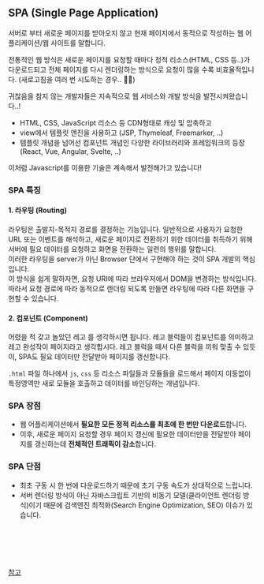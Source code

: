 ## SPA (Single Page Application)
서버로 부터 새로운 페이지를 받아오지 않고 현재 페이지에서 동적으로 작성하는 웹 어플리케이션/웹 사이트를 말합니다.  

전통적인 웹 방식은 새로운 페이지를 요청할 때마다 정적 리소스(HTML, CSS 등..)가 다운로드되고 전체 페이지를 다시 렌더링하는 방식으로 
요청이 많을 수록 비효율적입니다. (새로고침을 여러 번 시도하는 경우.. 🤦‍♀️)  

귀찮음을 참지 않는 개발자들은 지속적으로 웹 서비스와 개발 방식을 발전시켜왔습니다..!  
- HTML, CSS, JavaScript 리소스 등 CDN형태로 캐싱 및 압축하고
- view에서 템플릿 엔진을 사용하고 (JSP, Thymeleaf, Freemarker, ..)
- 템플릿 개념을 넘어선 컴포넌트 개념인 다양한 라이브러리와 프레임워크의 등장 (React, Vue, Angular, Svelte, ..)

이처럼 Javascript를 이용한 기술은 계속해서 발전해가고 있습니다!

### SPA 특징
#### 1. 라우팅 (Routing)
라우팅은 출발지-목적지 경로를 결정하는 기능입니다. 일반적으로 사용자가 요청한 URL 또는 이벤트를 해석하고, 새로운 페이지로 전환하기 위한
데이터를 취득하기 위해 서버에 필요 데이터를 요청하고 화면을 전환하는 일련의 행위를 말합니다.  
이러한 라우팅을 server가 아닌 Browser 단에서 구현해야 하는 것이 SPA 개발의 핵심입니다.  
이 방식을 쉽게 말하자면, 요청 URI에 따라 브라우저에서 DOM을 변경하는 방식입니다. 따라서 요청 경로에 따라 동적으로 렌더링 되도록 만들면 라우팅에 따라 다른 화면을 구현할 수 있습니다.  
#### 2. 컴포넌트 (Component)
어렸을 적 갖고 놀았던 레고 를 생각하시면 됩니다. 레고 블럭들이 컴포넌트를 의미하고 레고 완성작이 페이지라고 생각합시다. 레고 블럭을 떼서 다른 블럭을 끼워 맞출 수 있듯이, SPA도 필요 데이터만 전달받아 페이지를 갱신합니다.   

`.html` 파일 하나에서 `js`, `css` 등 리소스 파일들과 모듈들을 로드해서 페이지 이동없이 특정영역만 새로 모듈을 호출하고 데이터를 바인딩하는 개념입니다.  

### SPA 장점
- 웹 어플리케이션에서 **필요한 모든 정적 리소스를 최초에 한 번만 다운로드**합니다.  
- 이후, 새로운 페이지 요청할 경우 페이지 갱신에 필요한 데이터만을 전달받아 페이지를 갱신하는데 **전체적인 트래픽이 감소**합니다.
### SPA 단점
- 최초 구동 시 한 번에 다운로드하기 때문에 초기 구동 속도가 상대적으로 느립니다.  
- 서버 렌더링 방식이 아닌 자바스크립트 기반의 비동기 모델(클라이언트 렌더링 방식)이기 때문에 검색엔진 최적화(Search Engine Optimization, SEO) 이슈가 있습니다.  

<br/><br/>
<br/><br/>

[참고](https://m.blog.naver.com/dktmrorl/222085340333)
